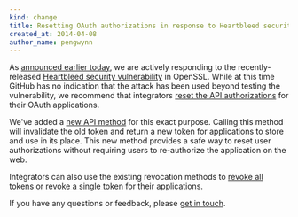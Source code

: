 ```yaml
---
kind: change
title: Resetting OAuth authorizations in response to Heartbleed security vulnerability
created_at: 2014-04-08
author_name: pengwynn
---
```


As [announced earlier today][heartbleed-blog-post], we are actively responding
to the recently-released [Heartbleed security
vulnerability][heartbleed-blog-post] in OpenSSL. While at this time GitHub has
no indication that the attack has been used beyond testing the vulnerability, we
recommend that integrators [reset the API authorizations][api] for their OAuth
applications.

We've added a [new API method][api] for this exact purpose. Calling this method
will invalidate the old token and return a new token for applications to store
and use in its place. This new method provides a safe way to reset user
authorizations without requiring users to re-authorize the application on the
web.

Integrators can also use the existing revocation methods to [revoke all
tokens][] or [revoke a single token][] for their applications.

If you have any questions or feedback, please [get in touch][contact].

[contact]: https://github.com/contact?form[subject]=API+resetting+tokens
[api]: /v3/oauth_authorizations/#reset-an-authorization
[revoke all tokens]: /v3/oauth_authorizations/#revoke-all-authorizations-for-an-application
[revoke a single token]: /v3/oauth_authorizations/#revoke-an-authorization-for-an-application
[heartbleed-blog-post]: https://github.com/blog/1818-security-heartbleed-vulnerability
